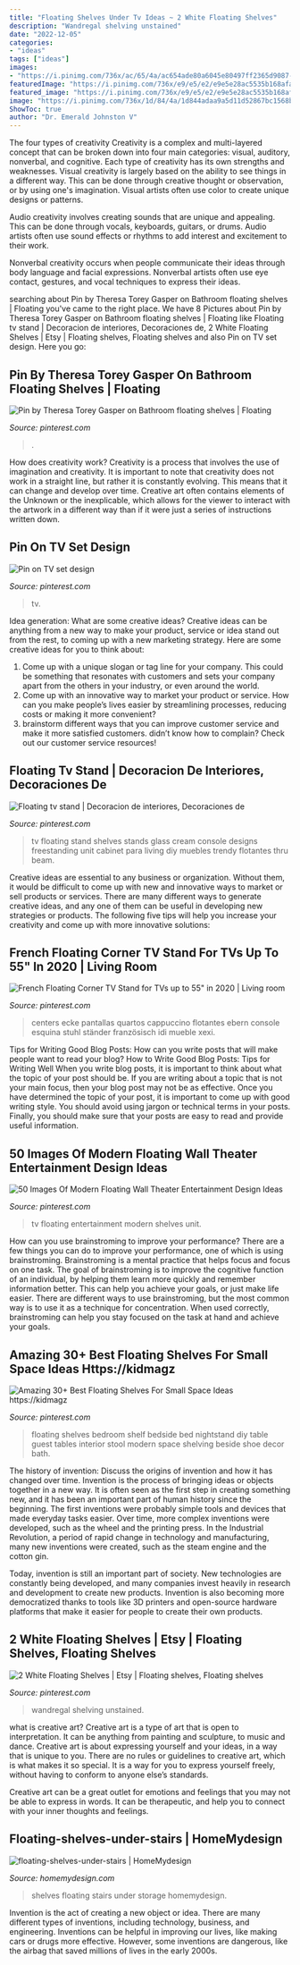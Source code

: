 ```yaml
---
title: "Floating Shelves Under Tv Ideas ~ 2 White Floating Shelves"
description: "Wandregal shelving unstained"
date: "2022-12-05"
categories:
- "ideas"
tags: ["ideas"]
images:
- "https://i.pinimg.com/736x/ac/65/4a/ac654ade80a6045e80497ff2365d9087--floating-tv-stand-floating-shelves.jpg"
featuredImage: "https://i.pinimg.com/736x/e9/e5/e2/e9e5e28ac5535b168afa14a7a4da9ce9--floating-shelves.jpg"
featured_image: "https://i.pinimg.com/736x/e9/e5/e2/e9e5e28ac5535b168afa14a7a4da9ce9--floating-shelves.jpg"
image: "https://i.pinimg.com/736x/1d/84/4a/1d844adaa9a5d11d52867bc1568b924e.jpg"
ShowToc: true
author: "Dr. Emerald Johnston V"
---
```



The four types of creativity
Creativity is a complex and multi-layered concept that can be broken down into four main categories: visual, auditory, nonverbal, and cognitive. Each type of creativity has its own strengths and weaknesses.
Visual creativity is largely based on the ability to see things in a different way. This can be done through creative thought or observation, or by using one's imagination. Visual artists often use color to create unique designs or patterns.

Audio creativity involves creating sounds that are unique and appealing. This can be done through vocals, keyboards, guitars, or drums. Audio artists often use sound effects or rhythms to add interest and excitement to their work.

Nonverbal creativity occurs when people communicate their ideas through body language and facial expressions. Nonverbal artists often use eye contact, gestures, and vocal techniques to express their ideas.

	

		
searching about Pin by Theresa Torey Gasper on Bathroom floating shelves | Floating you've came to the right place. We have 8 Pictures about Pin by Theresa Torey Gasper on Bathroom floating shelves | Floating like Floating tv stand | Decoracion de interiores, Decoraciones de, 2 White Floating Shelves | Etsy | Floating shelves, Floating shelves and also Pin on TV set design. Here you go:
		
    
## Pin By Theresa Torey Gasper On Bathroom Floating Shelves | Floating

<img loading=lazy src="https://i.pinimg.com/736x/e9/e5/e2/e9e5e28ac5535b168afa14a7a4da9ce9--floating-shelves.jpg" onerror="this.onerror=null;this.src='https://tse1.mm.bing.net/th?id=OIP.-yPclrjXduV9b69Y9p8X7AHaJ3&amp;pid=15.1';" alt="Pin by Theresa Torey Gasper on Bathroom floating shelves | Floating">

_Source: pinterest.com_

>. 

	

How does creativity work?
Creativity is a process that involves the use of imagination and creativity. It is important to note that creativity does not work in a straight line, but rather it is constantly evolving. This means that it can change and develop over time. Creative art often contains elements of the Unknown or the inexplicable, which allows for the viewer to interact with the artwork in a different way than if it were just a series of instructions written down.

    
## Pin On TV Set Design

<img loading=lazy src="https://i.pinimg.com/736x/aa/7b/db/aa7bdb2311873d022993ac467b55b84e.jpg" onerror="this.onerror=null;this.src='https://tse2.mm.bing.net/th?id=OIP.7ZAZLvue_6YFuTpTknTJjAHaFj&amp;pid=15.1';" alt="Pin on TV set design">

_Source: pinterest.com_

>tv. 

	

Idea generation: What are some creative ideas?
Creative ideas can be anything from a new way to make your product, service or idea stand out from the rest, to coming up with a new marketing strategy. Here are some creative ideas for you to think about: 
1. Come up with a unique slogan or tag line for your company. This could be something that resonates with customers and sets your company apart from the others in your industry, or even around the world. 
2. Come up with an innovative way to market your product or service. How can you make people’s lives easier by streamlining processes, reducing costs or making it more convenient? 
3. brainstorm different ways that you can improve customer service and make it more satisfied customers. didn’t know how to complain? Check out our customer service resources! 

    
## Floating Tv Stand | Decoracion De Interiores, Decoraciones De

<img loading=lazy src="https://i.pinimg.com/736x/ac/65/4a/ac654ade80a6045e80497ff2365d9087--floating-tv-stand-floating-shelves.jpg" onerror="this.onerror=null;this.src='https://tse2.mm.bing.net/th?id=OIP.5Zv9wFA9yTxNfG7GwWNCHAHaJ3&amp;pid=15.1';" alt="Floating tv stand | Decoracion de interiores, Decoraciones de">

_Source: pinterest.com_

>tv floating stand shelves stands glass cream console designs freestanding unit cabinet para living diy muebles trendy flotantes thru beam. 

	

Creative ideas are essential to any business or organization. Without them, it would be difficult to come up with new and innovative ways to market or sell products or services. There are many different ways to generate creative ideas, and any one of them can be useful in developing new strategies or products. The following five tips will help you increase your creativity and come up with more innovative solutions: 

    
## French Floating Corner TV Stand For TVs Up To 55&quot; In 2020 | Living Room

<img loading=lazy src="https://i.pinimg.com/736x/d2/ad/07/d2ad0772306219667a50963b74dcadd2.jpg" onerror="this.onerror=null;this.src='https://tse4.mm.bing.net/th?id=OIP.ny_ftxtidBGjEXyfgQLXWQHaHa&amp;pid=15.1';" alt="French Floating Corner TV Stand for TVs up to 55&quot; in 2020 | Living room">

_Source: pinterest.com_

>centers ecke pantallas quartos cappuccino flotantes ebern console esquina stuhl ständer französisch idi mueble xexi. 

	

Tips for Writing Good Blog Posts: How can you write posts that will make people want to read your blog?
How to Write Good Blog Posts: Tips for Writing Well
When you write blog posts, it is important to think about what the topic of your post should be.  If you are writing about a topic that is not your main focus, then your blog post may not be as effective.  Once you have determined the topic of your post, it is important to come up with good writing style.  You should avoid using jargon or technical terms in your posts.  Finally, you should make sure that your posts are easy to read and provide useful information.

    
## 50 Images Of Modern Floating Wall Theater Entertainment Design Ideas

<img loading=lazy src="https://i.pinimg.com/736x/1d/84/4a/1d844adaa9a5d11d52867bc1568b924e.jpg" onerror="this.onerror=null;this.src='https://tse3.mm.bing.net/th?id=OIP.QHRmDRLW2UJQbPJbVm1PKQHaG1&amp;pid=15.1';" alt="50 Images Of Modern Floating Wall Theater Entertainment Design Ideas">

_Source: pinterest.com_

>tv floating entertainment modern shelves unit. 

	

How can you use brainstroming to improve your performance?
There are a few things you can do to improve your performance, one of which is using brainstroming. Brainstroming is a mental practice that helps focus and focus on one task. The goal of brainstroming is to improve the cognitive function of an individual, by helping them learn more quickly and remember information better. This can help you achieve your goals, or just make life easier. There are different ways to use brainstroming, but the most common way is to use it as a technique for concentration. When used correctly, brainstroming can help you stay focused on the task at hand and achieve your goals.

    
## Amazing 30+ Best Floating Shelves For Small Space Ideas Https://kidmagz

<img loading=lazy src="https://i.pinimg.com/736x/db/6c/ca/db6ccaa30fc75c397fc82088ab81dbc6.jpg" onerror="this.onerror=null;this.src='https://tse2.mm.bing.net/th?id=OIP.kFtiNvTlypdKhUlxqlzvCQHaLI&amp;pid=15.1';" alt="Amazing 30+ Best Floating Shelves For Small Space Ideas https://kidmagz">

_Source: pinterest.com_

>floating shelves bedroom shelf bedside bed nightstand diy table guest tables interior stool modern space shelving beside shoe decor bath. 

	

The history of invention: Discuss the origins of invention and how it has changed over time.
Invention is the process of bringing ideas or objects together in a new way. It is often seen as the first step in creating something new, and it has been an important part of human history since the beginning.
The first inventions were probably simple tools and devices that made everyday tasks easier. Over time, more complex inventions were developed, such as the wheel and the printing press. In the Industrial Revolution, a period of rapid change in technology and manufacturing, many new inventions were created, such as the steam engine and the cotton gin.

Today, invention is still an important part of society. New technologies are constantly being developed, and many companies invest heavily in research and development to create new products. Invention is also becoming more democratized thanks to tools like 3D printers and open-source hardware platforms that make it easier for people to create their own products.

    
## 2 White Floating Shelves | Etsy | Floating Shelves, Floating Shelves

<img loading=lazy src="https://i.pinimg.com/736x/a1/b8/a8/a1b8a82bc90f56044945b405f08432b7.jpg" onerror="this.onerror=null;this.src='https://tse3.mm.bing.net/th?id=OIP.FQ-GFV_ZxjNHvbX35tbYCQHaHa&amp;pid=15.1';" alt="2 White Floating Shelves | Etsy | Floating shelves, Floating shelves">

_Source: pinterest.com_

>wandregal shelving unstained. 

	

what is creative art?
Creative art is a type of art that is open to interpretation. It can be anything from painting and sculpture, to music and dance. Creative art is about expressing yourself and your ideas, in a way that is unique to you.
There are no rules or guidelines to creative art, which is what makes it so special. It is a way for you to express yourself freely, without having to conform to anyone else’s standards.

Creative art can be a great outlet for emotions and feelings that you may not be able to express in words. It can be therapeutic, and help you to connect with your inner thoughts and feelings.

    
## Floating-shelves-under-stairs | HomeMydesign

<img loading=lazy src="https://homemydesign.com/wp-content/uploads/2014/04/floating-shelves-under-stairs.jpg" onerror="this.onerror=null;this.src='https://tse3.mm.bing.net/th?id=OIP.VfrHt88b1fDsUMhtFKaMcgHaLD&amp;pid=15.1';" alt="floating-shelves-under-stairs | HomeMydesign">

_Source: homemydesign.com_

>shelves floating stairs under storage homemydesign. 

	

Invention is the act of creating a new object or idea. There are many different types of inventions, including technology, business, and engineering. Inventions can be helpful in improving our lives, like making cars or drugs more effective. However, some inventions are dangerous, like the airbag that saved millions of lives in the early 2000s.

